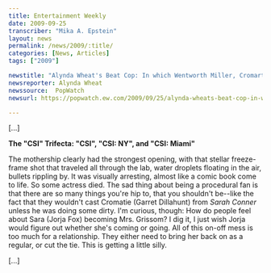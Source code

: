```yaml
---
title: Entertainment Weekly
date: 2009-09-25
transcriber: "Mika A. Epstein"
layout: news
permalink: /news/2009/:title/
categories: [News, Articles]
tags: ["2009"]

newstitle: "Alynda Wheat's Beat Cop: In which Wentworth Miller, Cromartie, and Benjamin Button crash our sets  "
newsreporter: Alynda Wheat
newssource:  PopWatch
newsurl: https://popwatch.ew.com/2009/09/25/alynda-wheats-beat-cop-in-which-wentworth-miller-cromartie-and-benjamin-button-crash-our-sets/

---
```


[...]

**The "CSI" Trifecta: "CSI", "CSI: NY", and "CSI: Miami"**

The mothership clearly had the strongest opening, with that stellar freeze-frame shot that traveled all through the lab, water droplets floating in the air, bullets rippling by. It was visually arresting, almost like a comic book come to life. So some actress died. The sad thing about being a procedural fan is that there are so many things you're hip to, that you shouldn't be--like the fact that they wouldn't cast Cromatie (Garret Dillahunt) from *Sarah Conner* unless he was doing some dirty. I'm curious, though: How do people feel about Sara (Jorja Fox) becoming Mrs. Grissom? I dig it, I just wish Jorja would figure out whether she's coming or going. All of this on-off mess is too much for a relationship. They either need to bring her back on as a regular, or cut the tie. This is getting a little silly.

[...]
